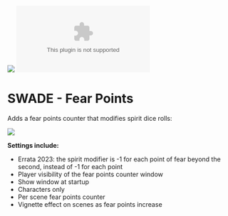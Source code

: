 ![](https://img.shields.io/badge/Foundry-v12-informational)
![Latest Release Download Count](https://img.shields.io/github/downloads/mech-tools/swade-fear-points/latest/module.zip)

# SWADE - Fear Points

Adds a fear points counter that modifies spirit dice rolls:

![](./screenshot-1.jpg)

**Settings include:**

- Errata 2023: the spirit modifier is -1 for each point of fear beyond the second, instead of -1 for each point
- Player visibility of the fear points counter window
- Show window at startup
- Characters only
- Per scene fear points counter
- Vignette effect on scenes as fear points increase
